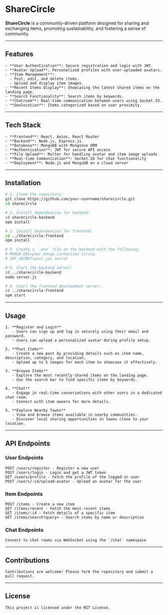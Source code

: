 # ShareCircle

**ShareCircle** is a community-driven platform designed for sharing and exchanging items, promoting sustainability, and fostering a sense of community.

---

## Features

```plaintext
- **User Authentication**: Secure registration and login with JWT.
- **Avatar Upload**: Personalized profiles with user-uploaded avatars.
- **Item Management**:
  - Post, edit, and delete items.
  - Upload and display item images.
- **Recent Items Display**: Showcasing the latest shared items on the landing page.
- **Search Functionality**: Search items by keywords.
- **Chatroom**: Real-time communication between users using Socket.IO.
- **Geolocation**: Items categorized based on user proximity.
```

---

## Tech Stack

```plaintext
- **Frontend**: React, Axios, React Router
- **Backend**: Node.js, Express.js
- **Database**: MongoDB with Mongoose ORM
- **Authentication**: JWT for secure API access
- **File Upload**: Multer for handling avatar and item image uploads
- **Real-time Communication**: Socket.IO for chat functionality
- **Deployment**: Node.js and MongoDB on a cloud server
```

---

## Installation

```bash
# 1. Clone the repository:
git clone https://github.com/your-username/sharecircle.git
cd sharecircle

# 2. Install dependencies for backend:
cd sharecircle-backend
npm install

# 3. Install dependencies for frontend:
cd ../sharecircle-frontend
npm install

# 4. Create a `.env` file in the backend with the following:
# MONGO_URI=your_mongo_connection_string
# JWT_SECRET=your_jwt_secret

# 5. Start the backend server:
cd ../sharecircle-backend
node server.js

# 6. Start the frontend development server:
cd ../sharecircle-frontend
npm start
```

---

## Usage

```plaintext
1. **Register and Login**
   - Users can sign up and log in securely using their email and password.
   - Users can upload a personalized avatar during profile setup.

2. **Post Items**
   - Create a new post by providing details such as item name, description, category, and location.
   - Upload up to 5 images for each item to showcase it effectively.

3. **Browse Items**
   - Explore the most recently shared items on the landing page.
   - Use the search bar to find specific items by keywords.

4. **Chat**
   - Engage in real-time conversations with other users in a dedicated chat room.
   - Connect with item owners for more details.

5. **Explore Nearby Towns**
   - View and browse items available in nearby communities.
   - Discover local sharing opportunities in towns close to your location.
```

---

## API Endpoints

### User Endpoints

```plaintext
POST /users/register - Register a new user
POST /users/login - Login and get a JWT token
GET /users/profile - Fetch the profile of the logged-in user
POST /users/:id/upload-avatar - Upload an avatar for the user
```

### Item Endpoints

```plaintext
POST /items - Create a new item
GET /items/recent - Fetch the most recent items
GET /items/:id - Fetch details of a specific item
GET /items/search?query= - Search items by name or description
```

### Chat Endpoints

```plaintext
Connect to chat rooms via WebSocket using the `/chat` namespace
```

---

## Contributions

```plaintext
Contributions are welcome! Please fork the repository and submit a pull request.
```

---

## License

```plaintext
This project is licensed under the MIT License.
```
```
